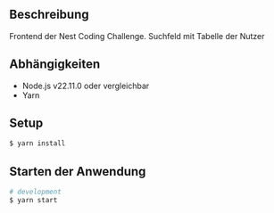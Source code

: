 ## Beschreibung

Frontend der Nest Coding Challenge. Suchfeld mit Tabelle der Nutzer

## Abhängigkeiten

- Node.js v22.11.0 oder vergleichbar
- Yarn

## Setup

```bash
$ yarn install
```

## Starten der Anwendung

```bash
# development
$ yarn start


```
